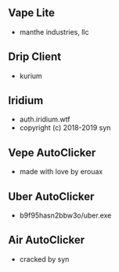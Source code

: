 ## Vape Lite
* manthe industries, llc

## Drip Client
* kurium

## Iridium
* auth.iridium.wtf
* copyright (c) 2018-2019 syn

## Vepe AutoClicker
* made with love by erouax

## Uber AutoClicker
* b9f95hasn2bbw3o/uber.exe

## Air AutoClicker
* cracked by syn